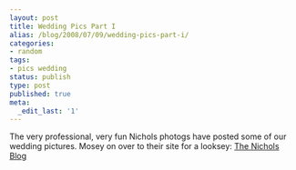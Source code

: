 ```yaml
---
layout: post
title: Wedding Pics Part I
alias: /blog/2008/07/09/wedding-pics-part-i/
categories:
- random
tags:
- pics wedding
status: publish
type: post
published: true
meta:
  _edit_last: '1'
---
```

The very professional, very fun Nichols photogs have posted some of our wedding pictures. Mosey on over to their site for a looksey: <a href="http://thenicholsblog.com/2008/07/08/andrea-seth/" target="blank">The Nichols Blog</a>
